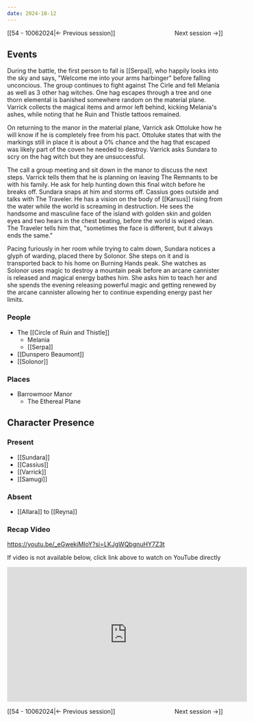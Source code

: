 ```yaml
---
date: 2024-10-12
---
```

[[54 - 10062024|← Previous session]] <span style="float: right;">Next session →]]</span>

## Events
During the battle, the first person to fall is [[Serpa]], who happily looks into the sky and says, "Welcome me into your arms harbinger" before falling unconcious. The group continues to fight against The Cirle and fell Melania as well as 3 other hag witches. One hag escapes through a tree and one thorn elemental is banished somewhere random on the material plane. Varrick collects the magical items and armor left behind, kicking Melania's ashes, while noting that he Ruin and Thistle tattoos remained. 

On returning to the manor in the material plane, Varrick ask Ottoluke how he will know if he is completely free from his pact. Ottoluke states that with the markings still in place it is about a 0% chance and the hag that escaped was likely part of the coven he needed to destroy. Varrick asks Sundara to scry on the hag witch but they are unsuccessful. 

The call a group meeting and sit down in the manor to discuss the next steps. Varrick tells them that he is planning on leaving The Remnants to be with his family. He ask for help hunting down this final witch before he breaks off. Sundara snaps at him and storms off. Cassius goes outside and talks with The Traveler. He has a vision on the body of [[Karsus]] rising from the water while the world is screaming in destruction. He sees the handsome and masculine face of the island with golden skin and golden eyes and two hears in the chest beating, before the world is wiped clean. The Traveler tells him that, "sometimes the face is different, but it always ends the same."

Pacing furiously in her room while trying to calm down, Sundara notices a glyph of warding, placed there by Solonor. She steps on it and is transported back to his home on Burning Hands peak. She watches as Solonor uses magic to destroy a mountain peak before an arcane cannister is released and magical energy bathes him. She asks him to teach her and she spends the evening releasing powerful magic and getting renewed by the arcane cannister allowing her to continue expending energy past her limits. 

### People
- The [[Circle of Ruin and Thistle]]
	- Melania
	- [[Serpa]]
- [[Dunspero Beaumont]]
- [[Solonor]]

### Places 
- Barrowmoor Manor
	- The Ethereal Plane

## Character Presence 
### Present
- [[Sundara]] 
- [[Cassius]] 
- [[Varrick]] 
- [[Samugi]]

### Absent
- [[Allara]] to [[Reyna]]

### Recap Video
https://youtu.be/_eGwekjMIoY?si=LKJgWQbgnuHY7Z3t

If video is not available below, click link above to watch on YouTube directly

<iframe width="560" height="315" src="https://www.youtube.com/embed/_eGwekjMIoY?si=LKJgWQbgnuHY7Z3t" title="YouTube video player" frameborder="0" allow="accelerometer; autoplay; clipboard-write; encrypted-media; gyroscope; picture-in-picture; web-share" referrerpolicy="strict-origin-when-cross-origin" allowfullscreen></iframe>

[[54 - 10062024|← Previous session]] <span style="float: right;">Next session →]]</span>